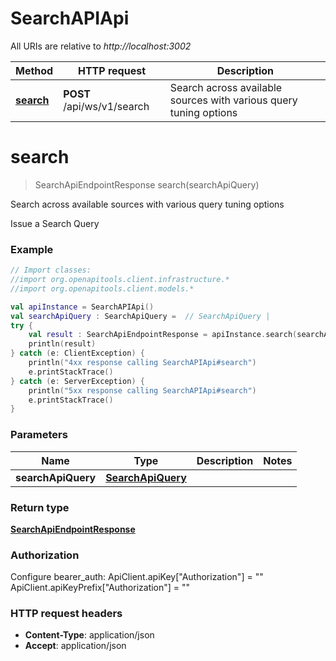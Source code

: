 # SearchAPIApi

All URIs are relative to *http://localhost:3002*

Method | HTTP request | Description
------------- | ------------- | -------------
[**search**](SearchAPIApi.md#search) | **POST** /api/ws/v1/search | Search across available sources with various query tuning options


<a name="search"></a>
# **search**
> SearchApiEndpointResponse search(searchApiQuery)

Search across available sources with various query tuning options

Issue a Search Query

### Example
```kotlin
// Import classes:
//import org.openapitools.client.infrastructure.*
//import org.openapitools.client.models.*

val apiInstance = SearchAPIApi()
val searchApiQuery : SearchApiQuery =  // SearchApiQuery | 
try {
    val result : SearchApiEndpointResponse = apiInstance.search(searchApiQuery)
    println(result)
} catch (e: ClientException) {
    println("4xx response calling SearchAPIApi#search")
    e.printStackTrace()
} catch (e: ServerException) {
    println("5xx response calling SearchAPIApi#search")
    e.printStackTrace()
}
```

### Parameters

Name | Type | Description  | Notes
------------- | ------------- | ------------- | -------------
 **searchApiQuery** | [**SearchApiQuery**](SearchApiQuery.md)|  |

### Return type

[**SearchApiEndpointResponse**](SearchApiEndpointResponse.md)

### Authorization


Configure bearer_auth:
    ApiClient.apiKey["Authorization"] = ""
    ApiClient.apiKeyPrefix["Authorization"] = ""

### HTTP request headers

 - **Content-Type**: application/json
 - **Accept**: application/json

